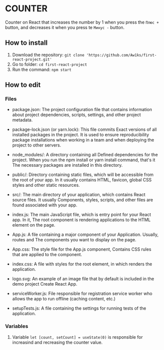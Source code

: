 # COUNTER
Counter on React that increases the number by 1 when you press the `Плюс +` button, and decreases it when you press te `Минус -` button.

## How to install
1. Download the repository: `git clone 'https://github.com/Aw1ks/first-react-project.git'`
2. Go to folder: `cd first-react-project`
3. Run the command: `npm start`

## How to edit 
### Files
 - package.json: The project configuration file that contains information about project dependencies, scripts, settings, and other project metadata. 

 - package-lock.json (or yarn.lock): This file commits Exact versions of all installed packages in the project. It is used to ensure reproducibility package installations when working in a team and when deploying the project to other servers. 

 - node_modules/: A directory containing all Defined dependencies for the project. When you run the npm install or yarn install command, that's it The necessary packages are installed in this directory. 

 - public/: Directory containing static files, which will be accessible from the root of your app. In it usually contains HTML, favicon, global CSS styles and other static resources. 

 - src/: The main directory of your application, which contains React source files. It usually Components, styles, scripts, and other files are found associated with your app.

 - index.js: The main JavaScript file, which is entry point for your React app. In it, The root component is rendering applications to the HTML element on the page. 
 
 - App.js: A file containing a major component of your Application. Usually, routes and The components you want to display on the page.

 - App.css: The style file for the App.js component, Contains CSS rules that are applied to the component. 
 
 - index.css: A file with styles for the root element, in which renders the application.

 - logo.svg: An example of an image file that by default is included in the demo project Create React App. 
 
 - serviceWorker.js: File responsible for registration service worker who allows the app to run offline (caching content, etc.)
 
 - setupTests.js: A file containing the settings for running tests of the application.

### Variables
1. Variable `let [count, setCount] = useState(0)` is responsible for increasind and recreasing the counter value.
